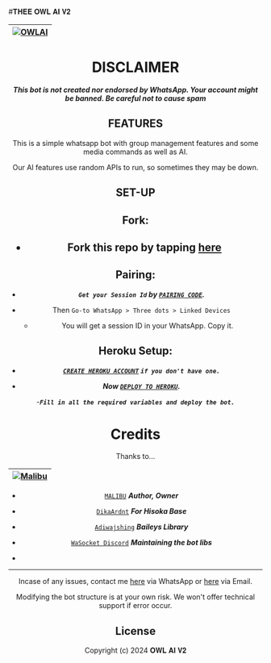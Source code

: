 #𝐓𝐇𝐄𝐄 𝐎𝐖𝐋 𝐀𝐈 𝐕𝟐

<div align="center">

| [![OWLAI](https://github.com/owalai01.png?lenght=50width=50)](https://github.com/owlai01)|
|----|


# DISCLAIMER

***This bot is not created nor endorsed by WhatsApp. Your account might be banned. Be careful not to cause spam***

## FEATURES
This is a simple whatsapp bot with group management features and some media commands as well as AI.

Our AI features use random APIs to run, so sometimes they may be down.

## SET-UP

## Fork:

<h2 align="center">   

- Fork this repo by tapping  [here](https://github.com/owlai01/owlaiv2-/fork)


## Pairing:


- ***`Get your Session Id` by  [`PAIRING CODE`](https://dreaded-pair-862e5480d53e.herokuapp.com/pair).***

- Then `Go-to WhatsApp > Three dots > Linked Devices`
   - You will get a session ID in your WhatsApp. Copy it.

## Heroku Setup:

   - ***[`CREATE HEROKU ACCOUNT`](https://signup.heroku.com/) `if you don't have one.`***


- ***Now [`DEPLOY TO HEROKU`](https://dashboard.heroku.com/new?template=https://github.com/owlai01/owlaiv2-).***

-***`Fill in all the required variables and deploy the bot.`***


# Credits

Thanks to...

<div align="center">

| [![Malibu](https://github.com/owlai01.png?lenght=50width=50)](https://github.com/owlai01)|
|----|
* [`MALIBU`](https://github.com/owlai01) ***Author, Owner***

* [`DikaArdnt`](https://github.com/DikaArdnt) ***For Hisoka Base***
* [`Adiwajshing`](https://github.com/WhiskeySockets/Baileys) ***Baileys Library***
* [`WaSocket Discord`](https://discord.gg/WeJM5FP9GG) ***Maintaining the bot libs***

* 

---

Incase of any issues, contact me  [here](https://wa.me/+254712703241) via WhatsApp or [here](kiddomalibu@gmail.com) via Email.

Modifying the bot structure is at your own risk. We won't offer technical support if error occur.


## License



Copyright (c) 2024 𝐎𝐖𝐋 𝐀𝐈 𝐕𝟐


